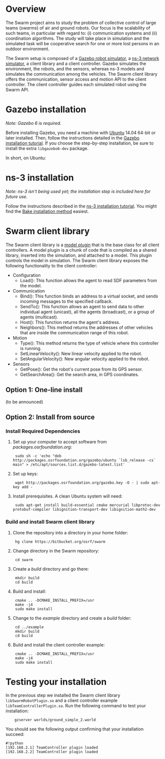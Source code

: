 # Overview #

The Swarm project aims to study the problem of collective control of large teams (*swarms*) of air and ground robots. Our focus is the scalability of such teams, in particular with regard to: (i) communication systems and (ii) coordination algorithms. The study will take place in simulation and the simulated task will be cooperative search for one or more lost persons in an outdoor environment.

The Swarm setup is composed of a [Gazebo robot simulator]((www.gazebosim.org)), a [ns-3 network simulator](nsnam), a client library and a client controller. Gazebo simulates the environment, the robots, and the sensors, whereas ns-3 models and simulates the communication among the vehicles. The Swarm client library offers the communication, sensor access and motion API to the client controller. The client controller guides each simulated robot using the Swarm API.

# Gazebo installation #

*Note: Gazebo 6 is required.*

Before installing Gazebo, you need a machine with [Ubuntu](http://www.ubuntu.com/) 14.04 64-bit or later installed. Then, follow the instructions detailed in the [Gazebo installation tutorial](http://gazebosim.org/tutorials?tut=install_ubuntu&ver=6.0&cat=install).  If you choose the step-by-step installation, be sure to install the extra `libgazebo6-dev` package.

In short, on Ubuntu:

# ns-3 installation #

*Note: ns-3 isn't being used yet; the installation step is included here for future use.*

Follow the instructions described in the [ns-3 installation tutorial](https://www.nsnam.org/wiki/Installation).  You might find the [Bake installation method](https://www.nsnam.org/wiki/Installation#Installation_with_Bake) easiest.

# Swarm client library #

The Swarm client library is a [model plugin](http://gazebosim.org/tutorials?tut=plugins_hello_world) that is the base class for all client controllers. A model plugin is a chunk of code that is compiled as a shared library, inserted into the simulation, and attached to a model. This plugin controls the model in simulation. The Swarm client library exposes the following functionality to the client controller:

* Configuration
    * Load(): This function allows the agent to read SDF parameters from the model.
* Communication
    * Bind(): This function binds an address to a virtual socket, and sends incoming messages to the specified callback.
    * SendTo(): This function allows an agent to send data to other individual agent (unicast), all the agents (broadcast), or a group of agents (multicast).
    * Host(): This function returns the agent's address.
    * Neighbors(): This method returns the addresses of other vehicles that are inside the communication range of this robot.
* Motion
    * Type(): This method returns the type of vehicle where this controller is running.
    * SetLinearVelocity(): New linear velocity applied to the robot.
    * SetAngularVelocity(): New angular velocity applied to the robot.
* Sensors
    * GetPose(): Get the robot's current pose from its GPS sensor.
    * GetSearchArea(): Get the search area, in GPS coordinates.

## Option 1: One-line install ##
   (to be announced)

## Option 2: Install from source ##

### Install Required Dependencies ###

1. Set up your computer to accept software from *packages.osrfoundation.org*:
  
        sudo sh -c 'echo "deb http://packages.osrfoundation.org/gazebo/ubuntu `lsb_release -cs` main" > /etc/apt/sources.list.d/gazebo-latest.list'
  
1. Set up keys:

        wget http://packages.osrfoundation.org/gazebo.key -O - | sudo apt-key add -


1. Install prerequisites. A clean Ubuntu system will need:

        sudo apt-get install build-essential cmake mercurial libprotoc-dev protobuf-compiler libignition-transport-dev libignition-math2-dev

### Build and install Swarm client library ###

1. Clone the repository into a directory in your home folder:

        hg clone https://bitbucket.org/osrf/swarm

1. Change directory in the Swarm repository:

        cd swarm

1. Create a *build* directory and go there:

        mkdir build
        cd build

1. Build and install:

        cmake .. -DCMAKE_INSTALL_PREFIX=/usr
        make -j4
        sudo make install

1. Change to the *example* directory and create a *build* folder:

        cd ../example
        mkdir build
        cd build

1. Build and install the client controller example:

        cmake .. -DCMAKE_INSTALL_PREFIX=/usr
        make -j4
        sudo make install

# Testing your installation #

In the previous step we installed the Swarm client library `libSwarmRobotPlugin.so` and a client controller example `libTeamControllerPlugin.so`. Run the following command to test your installation:

        gzserver worlds/ground_simple_2.world

You should see the following output confirming that your installation succeed:

```
#!python
[192.168.2.1] TeamController plugin loaded
[192.168.2.2] TeamController plugin loaded
```
